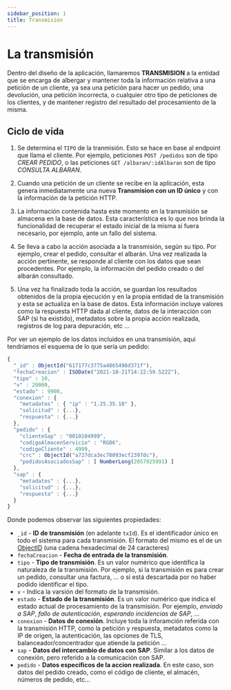 ```yaml
---
sidebar_position: 1
title: Transmisión
---
```


# La transmisión
Dentro del diseño de la aplicación, llamaremos **TRANSMISION** a la entidad que se encarga de albergar y mantener toda la información relativa a una petición de un cliente, ya sea una petición para hacer un pedido, una devolución, una petición incorrecta, o cualquier otro tipo de peticiones de los clientes, y de mantener registro del resultado del procesamiento de la misma.

## Ciclo de vida
1. Se determina el `TIPO` de la tranmisión. Esto se hace en base al endpoint que llama el cliente. Por ejemplo, peticiones `POST /pedidos` son de tipo *CREAR PEDIDO*, o las peticiones `GET /albaran/:idAlbaran` son de tipo *CONSULTA ALBARAN*.

2. Cuando una petición de un cliente se recibe en la aplicación, esta genera inmediatamente una nueva **Transmision con un ID único** y con la información de la petición HTTP.

3. La información contenida hasta este momento en la transmisión se almacena en la base de datos. Esta característica es lo que nos brinda la funcionalidad de recuperar el estado inicial de la misma si fuera necesario, por ejemplo, ante un fallo del sistema.

4. Se lleva a cabo la acción asociada a la transmisión, según su tipo. Por ejemplo, crear el pedido, consultar el albarán. Una vez realizada la acción pertinente, se responde al cliente con los datos que sean procedentes. Por ejemplo, la información del pedido creado o del albarán consultado.

5. Una vez ha finalizado toda la acción, se guardan los resultados obtenidos de la propia ejecución y en la propia entidad de la transmisión y esta se actualiza en la base de datos. Esta información incluye valores como la respuesta HTTP dada al cliente, datos de la interacción con SAP (si ha existido), metadatos sobre la propia acción realizada, registros de log para depuración, etc ...

Por ver un ejemplo de los datos incluidos en una transmisión, aqui tendríamos el esquema de lo que sería un pedido:

```js
{
  "_id" : ObjectId("617177c3775a4865498d371f"),
  "fechaCreacion" : ISODate("2021-10-21T14:22:59.522Z"),
  "tipo" : 10,
  "v" : 20000,
  "estado" : 9900,
  "conexion" : {
    "metadatos" : { "ip" : "1.25.35.18" },
    "solicitud" : {...},
    "respuesta" : {...}
  },
  "pedido" : {
    "clienteSap" : "0010104999",
    "codigoAlmacenServicio" : "RG06",
    "codigoCliente" : 4999,
    "crc" : ObjectId("a727dca3ec78093ecf2397dc"),
    "pedidosAsociadosSap" : [ NumberLong(2057925991) ]
  },
  "sap" : {
    "metadatos" : {...},
    "solicitud" : {...},
    "respuesta" : {...}
  }
}
```

Donde podemos observar las siguientes propiedades:

- `_id` - **ID de transmisión** (en adelante `txId`). Es el identificador único en todo el sistema para cada transmisión. El formato del mismo es el de un [ObjectID](https://docs.mongodb.com/manual/reference/method/ObjectId/) (una cadena hexadecimal de 24 caracteres) 
- `fechaCreacion` - **Fecha de entrada de la transmisión**.
- `tipo` - **Tipo de transmisión**. Es un valor numérico que identifica la naturaleza de la transmisión. Por ejemplo, si la transmisión es para crear un pedido, consultar una factura, ... o si está descartada por no haber podido identificar el tipo.
- `v` - Indica la varsión del formato de la transmisión.
- `estado` - **Estado de la transmisión**. Es un valor numérico que indica el estado actual de procesamiento de la transmisión. Por ejemplo, _enviado a SAP_, _fallo de autenticación_, _esperando incidencias de SAP_, ...
- `conexion` - **Datos de conexión**. Incluye toda la inforamción referida con la transmisión HTTP, como la petición y respuesta, metadatos como la IP de origen, la autenticación, las opciones de TLS, balanceador/concentrador que atiende la petición ...
- `sap` - **Datos del intercambio de datos con SAP**. Similar a los datos de conexión, pero referido a la comunicación con SAP.
- `pedido` - **Datos específicos de la accion realizada**. En este caso, son datos del pedido creado, como el código de cliente, el almacén, números de pedido, etc... 
